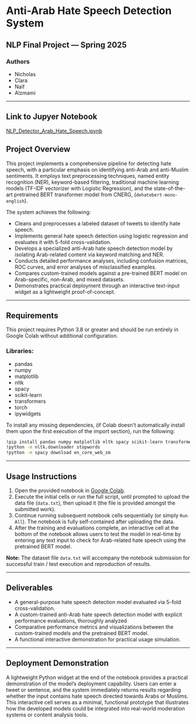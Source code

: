 # Anti-Arab Hate Speech Detection System

## NLP Final Project — Spring 2025

### Authors
- Nicholas
- Clara
- Naif 
- Alzmami

---

## Link to Jupyer Notebook

[NLP_Detector_Arab_Hate_Speech.ipynb](https://colab.research.google.com/drive/1KNUTPU-R82Nawmy3n6-hcmG1LFE7fBGk#scrollTo=N61tVed9Lk-J)

## Project Overview

This project implements a comprehensive pipeline for detecting hate speech, with a particular emphasis on identifying anti-Arab and anti-Muslim sentiments. It employs text preprocessing techniques, named entity recognition (NER), keyword-based filtering, traditional machine learning models (TF-IDF vectorizer with Logistic Regression), and the state-of-the-art pretrained BERT transformer model from CNERG, (`dehatebert-mono-english`).

The system achieves the following:

- Cleans and preprocesses a labeled dataset of tweets to identify hate speech.
- Implements general hate speech detection using logistic regression and evaluates it with 5-fold cross-validation.
- Develops a specialized anti-Arab hate speech detection model by isolating Arab-related content via keyword matching and NER.
- Conducts detailed performance analyses, including confusion matrices, ROC curves, and error analyses of misclassified examples.
- Compares custom-trained models against a pre-trained BERT model on Arab-specific, non-Arab, and mixed datasets.
- Demonstrates practical deployment through an interactive text-input widget as a lightweight proof-of-concept.

---

## Requirements

This project requires Python 3.8 or greater and should be run entirely in Google Colab without additional configuration.

### Libraries:
- pandas
- numpy
- matplotlib
- nltk
- spacy
- scikit-learn
- transformers
- torch
- ipywidgets

To install any missing dependencies, (if Colab doesn't automatically install them upon the first execution of the import section), run the following:

```bash
!pip install pandas numpy matplotlib nltk spacy scikit-learn transformers torch ipywidgets
!python -m nltk.downloader stopwords
!python -m spacy download en_core_web_sm
```

---

## Usage Instructions

1. Open the provided notebook in [Google Colab](https://colab.research.google.com/drive/1KNUTPU-R82Nawmy3n6-hcmG1LFE7fBGk#scrollTo=17DdBlXKP662).
2. Execute the initial cells or run the full script, until prompted to upload the data file (`data.txt`), then upload it (the file is provided amongst the submitted work).
3. Continue running subsequent notebook cells sequentially (or simply `Run All`). The notebook is fully self-contained after uploading the data.
4. After the training and evaluations complete, an interactive cell at the bottom of the notebook allows users to test the model in real-time by entering any text input to check for Arab-related hate speech using the pretrained BERT model.

**Note:** The dataset file `data.txt` will accompany the notebook submission for successful train / test execution and reproduction of results.

---

## Deliverables

- A general-purpose hate speech detection model evaluated via 5-fold cross-validation.
- A custom-trained anti-Arab hate speech detection model with explicit performance evaluations, thoroughly analyzed
- Comparative performance metrics and visualizations between the custom-trained models and the pretrained BERT model.
- A functional interactive demonstration for practical usage simulation.

---

## Deployment Demonstration

A lightweight Python widget at the end of the notebook provides a practical demonstration of the model’s deployment capability. Users can enter a tweet or sentence, and the system immediately returns results regarding whether the input contains hate speech directed towards Arabs or Muslims. This interactive cell serves as a minimal, functional prototype that illustrates how the developed models could be integrated into real-world moderation systems or content analysis tools.

